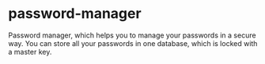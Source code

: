 # password-manager
Password manager, which helps you to manage your passwords in a secure way. You can store all your passwords in one database, which is locked with a master key.
